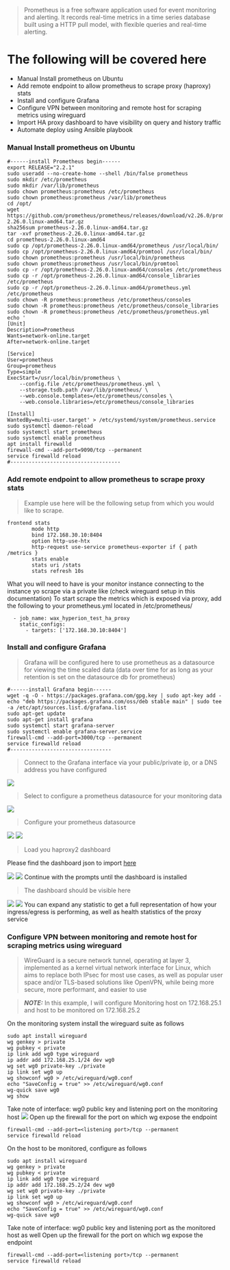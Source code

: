 > Prometheus is a free software application used for event monitoring and alerting. It records real-time metrics in a time series database built using a HTTP pull model, with flexible queries and real-time alerting.

# The following will be covered here
- Manual Install prometheus on Ubuntu
- Add remote endpoint to allow prometheus to scrape proxy (haproxy) stats 
- Install and configure Grafana
- Configure VPN between monitoring and remote host for scraping metrics using wireguard
- Import HA proxy dashboard to have visibility on query and history traffic
- Automate deploy using Ansible playbook

### Manual Install prometheus on Ubuntu
```
#------install Prometheus begin------
export RELEASE="2.2.1"
sudo useradd --no-create-home --shell /bin/false prometheus
sudo mkdir /etc/prometheus
sudo mkdir /var/lib/prometheus
sudo chown prometheus:prometheus /etc/prometheus
sudo chown prometheus:prometheus /var/lib/prometheus
cd /opt/
wget https://github.com/prometheus/prometheus/releases/download/v2.26.0/prometheus-2.26.0.linux-amd64.tar.gz
sha256sum prometheus-2.26.0.linux-amd64.tar.gz
tar -xvf prometheus-2.26.0.linux-amd64.tar.gz
cd prometheus-2.26.0.linux-amd64
sudo cp /opt/prometheus-2.26.0.linux-amd64/prometheus /usr/local/bin/
sudo cp /opt/prometheus-2.26.0.linux-amd64/promtool /usr/local/bin/
sudo chown prometheus:prometheus /usr/local/bin/prometheus
sudo chown prometheus:prometheus /usr/local/bin/promtool
sudo cp -r /opt/prometheus-2.26.0.linux-amd64/consoles /etc/prometheus
sudo cp -r /opt/prometheus-2.26.0.linux-amd64/console_libraries /etc/prometheus
sudo cp -r /opt/prometheus-2.26.0.linux-amd64/prometheus.yml /etc/prometheus
sudo chown -R prometheus:prometheus /etc/prometheus/consoles
sudo chown -R prometheus:prometheus /etc/prometheus/console_libraries
sudo chown -R prometheus:prometheus /etc/prometheus/prometheus.yml
echo '
[Unit]
Description=Prometheus
Wants=network-online.target
After=network-online.target

[Service]
User=prometheus
Group=prometheus
Type=simple
ExecStart=/usr/local/bin/prometheus \
    --config.file /etc/prometheus/prometheus.yml \
    --storage.tsdb.path /var/lib/prometheus/ \
    --web.console.templates=/etc/prometheus/consoles \
    --web.console.libraries=/etc/prometheus/console_libraries

[Install]
WantedBy=multi-user.target' > /etc/systemd/system/prometheus.service
sudo systemctl daemon-reload
sudo systemctl start prometheus
sudo systemctl enable prometheus
apt install firewalld
firewall-cmd --add-port=9090/tcp --permanent
service firewalld reload
#------------------------------------
```
### Add remote endpoint to allow prometheus to scrape proxy stats
>Example use here will be the following setup from which you would like to scrape.

```
frontend stats
        mode http
        bind 172.168.30.10:8404
        option http-use-htx
        http-request use-service prometheus-exporter if { path /metrics }
        stats enable
        stats uri /stats
        stats refresh 10s
```
What you will need to have is your monitor instance connecting to the instance yo scrape via a private like (check wireguard setup in this documentation)
To start scrape the metrics which is exposed via proxy, add the following to your prometheus.yml located in /etc/prometheus/
```
  - job_name: wax_hyperion_test_ha_proxy
    static_configs:
      - targets: ['172.168.30.10:8404']
```
### Install and configure Grafana
>Grafana will be configured here to use prometheus as a datasource for viewing the time scaled data (data over time for as long as your retention is set on the datasource db for prometheus)

```
#------install Grafana begin------
wget -q -O - https://packages.grafana.com/gpg.key | sudo apt-key add -
echo "deb https://packages.grafana.com/oss/deb stable main" | sudo tee -a /etc/apt/sources.list.d/grafana.list
sudo apt-get update
sudo apt-get install grafana
sudo systemctl start grafana-server
sudo systemctl enable grafana-server.service
firewall-cmd --add-port=3000/tcp --permanent
service firewalld reload
#---------------------------------
```
> Connect to the Grafana interface via your public/private ip, or a DNS address you have configured

<img src="/assets/Login Grafana.png"/>

> Select to configure a prometheus datasource for your monitoring data

<img src="/assets/datasource Grafana.png"/>

> Configure your prometheus datasource

<img src="/assets/datasource 1.png"/>
<img src="/assets/datasource 2.png"/>

> Load you haproxy2 dashboard

Please find the dashboard json to import [here](./assets/haproxy2full.json)

<img src="/assets/import1 - Grafana.png"/>
<img src="/assets/import2 - Grafana.png"/>
Continue with the prompts until the dashboard is installed

> The dashboard should be visible here

<img src="/assets/haproxy2 full - Grafana.png"/>
<img src="/assets/haproxy_options - Grafana.png"/>
You can expand any statistic to get a full representation of how your ingress/egress is performing, as well as health statistics of the proxy service

### Configure VPN between monitoring and remote host for scraping metrics using wireguard
> WireGuard is a secure network tunnel, operating at layer 3, implemented as a kernel virtual network
interface for Linux, which aims to replace both IPsec for most use cases, as well as popular user space and/or
TLS-based solutions like OpenVPN, while being more secure, more performant, and easier to use

> **_NOTE:_** In this example, I will configure Monitoring host on 172.168.25.1 and host to be monitored on 172.168.25.2

On the monitoring system install the wireguard suite as follows
```
sudo apt install wireguard
wg genkey > private
wg pubkey < private
ip link add wg0 type wireguard
ip addr add 172.168.25.1/24 dev wg0
wg set wg0 private-key ./private
ip link set wg0 up
wg showconf wg0 > /etc/wireguard/wg0.conf
echo "SaveConfig = true" >> /etc/wireguard/wg0.conf
wg-quick save wg0
wg show
```

Take note of interface: wg0 public key and listening port on the monitoring host
<img src="/assets/wg show.png"/>
Open up the firewall for the port on which wg expose the endpoint
```
firewall-cmd --add-port=<listening port>/tcp --permanent
service firewalld reload
```

On the host to be monitored, configure as follows
```
sudo apt install wireguard
wg genkey > private
wg pubkey < private
ip link add wg0 type wireguard
ip addr add 172.168.25.2/24 dev wg0
wg set wg0 private-key ./private
ip link set wg0 up
wg showconf wg0 > /etc/wireguard/wg0.conf
echo "SaveConfig = true" >> /etc/wireguard/wg0.conf
wg-quick save wg0
```

Take note of interface: wg0 public key and listening port as the monitored host as well
Open up the firewall for the port on which wg expose the endpoint
```
firewall-cmd --add-port=<listening port>/tcp --permanent
service firewalld reload
```










